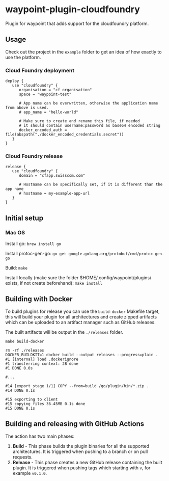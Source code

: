# waypoint-plugin-cloudfoundry

Plugin for waypoint that adds support for the cloudfoundry platform.

## Usage
Check out the project in the `example` folder to get an idea of how exactly to use the platform.

### Cloud Foundry deployment
```hcl
deploy {
   use "cloudfoundry" {
      organisation = "cf organisation"
      space = "waypoint-test"

      # App name can be overwritten, otherwise the application name from above is used.
      # app_name = "hello-world"

      # Make sure to create and rename this file, if needed
      # it should contain username:password as base64 encoded string
      docker_encoded_auth = file(abspath("./docker_encoded_credentials.secret"))
   }
}
```

### Cloud Foundry release
```hcl
release {
   use "cloudfoundry" {
      domain = "cfapp.swisscom.com"

      # Hostname can be specifically set, if it is different than the app name
      # hostname = my-example-app-url
   }
}
```

## Initial setup
### Mac OS
Install go:
`brew install go`

Install protoc-gen-go:
`go get google.golang.org/protobuf/cmd/protoc-gen-go`

Build:
`make`

Install locally (make sure the folder $HOME/.config/waypoint/plugins/ exists, if not create beforehand):
`make install`

## Building with Docker

To build plugins for release you can use the `build-docker` Makefile target, this will 
build your plugin for all architectures and create zipped artifacts which can be uploaded
to an artifact manager such as GitHub releases.

The built artifacts will be output in the `./releases` folder.

```shell
make build-docker

rm -rf ./releases
DOCKER_BUILDKIT=1 docker build --output releases --progress=plain .
#1 [internal] load .dockerignore
#1 transferring context: 2B done
#1 DONE 0.0s

#...

#14 [export_stage 1/1] COPY --from=build /go/plugin/bin/*.zip .
#14 DONE 0.1s

#15 exporting to client
#15 copying files 36.45MB 0.1s done
#15 DONE 0.1s
```

## Building and releasing with GitHub Actions

The action has two main phases:
1. **Build** - This phase builds the plugin binaries for all the supported architectures. It is triggered when pushing
   to a branch or on pull requests.
1. **Release** - This phase creates a new GitHub release containing the built plugin. It is triggered when pushing tags
   which starting with `v`, for example `v0.1.0`.
